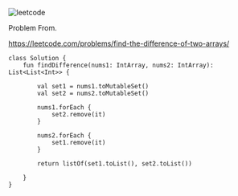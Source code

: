 ![leetcode](https://user-images.githubusercontent.com/77060863/235814634-e640cf1f-2f04-47d0-aaab-0d73e2f6b42d.PNG)

Problem From.

https://leetcode.com/problems/find-the-difference-of-two-arrays/

```
class Solution {
    fun findDifference(nums1: IntArray, nums2: IntArray): List<List<Int>> {

        val set1 = nums1.toMutableSet()
        val set2 = nums2.toMutableSet()

        nums1.forEach {
            set2.remove(it)
        }

        nums2.forEach {
            set1.remove(it)
        }

        return listOf(set1.toList(), set2.toList())

    }
}
```
